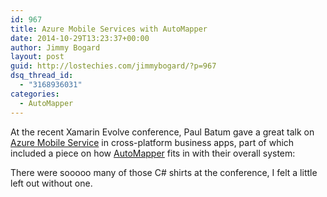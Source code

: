 ```yaml
---
id: 967
title: Azure Mobile Services with AutoMapper
date: 2014-10-29T13:23:37+00:00
author: Jimmy Bogard
layout: post
guid: http://lostechies.com/jimmybogard/?p=967
dsq_thread_id:
  - "3168936031"
categories:
  - AutoMapper
---
```

At the recent Xamarin Evolve conference, Paul Batum gave a great talk on [Azure Mobile Service](http://azure.microsoft.com/en-us/services/mobile-services/) in cross-platform business apps, part of which included a piece on how [AutoMapper](http://automapper.org) fits in with their overall system:



There were sooooo many of those C# shirts at the conference, I felt a little left out without one.